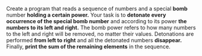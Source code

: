 Create a program that reads a sequence of numbers and a special **bomb** number **holding a certain power.** 
Your task is to **detonate every occurrence of the special bomb number** and according to its power **the numbers to its left and right.** 
The bomb power refers to how many numbers to the left and right will be removed, no matter their values.
Detonations are performed **from left to right** and all the detonated numbers **disappear.** Finally, **print the sum of the remaining elements** in the sequence.
